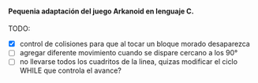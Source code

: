 #### Pequenia adaptación del juego Arkanoid en lenguaje C.

TODO:
* [x] control de colisiones para que al tocar un bloque morado desaparezca
* [ ] agregar diferente movimiento cuando se dispare cercano a los 90°
* [ ] no llevarse todos los cuadritos de la linea, quizas modificar el ciclo WHILE que controla el avance?
